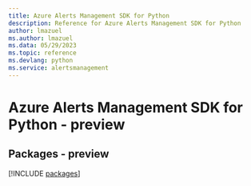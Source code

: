 ```yaml
---
title: Azure Alerts Management SDK for Python
description: Reference for Azure Alerts Management SDK for Python
author: lmazuel
ms.author: lmazuel
ms.data: 05/29/2023
ms.topic: reference
ms.devlang: python
ms.service: alertsmanagement
---
```

# Azure Alerts Management SDK for Python - preview
## Packages - preview
[!INCLUDE [packages](alerts-management-index.md)]